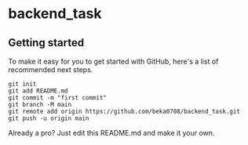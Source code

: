 # backend_task

## Getting started
To make it easy for you to get started with GitHub, here's a list of recommended next steps.

```
git init
git add README.md
git commit -m "first commit"
git branch -M main
git remote add origin https://github.com/beka0708/backend_task.git
git push -u origin main
```

Already a pro? Just edit this README.md and make it your own.
